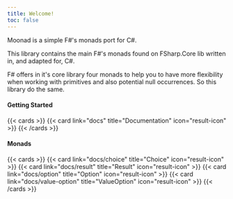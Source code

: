 ```yaml
---
title: Welcome!
toc: false
---
```


Moonad is a simple F#'s monads port for C#.

This library contains the main F#'s monads found on FSharp.Core lib written in, and adapted for, C#.

F# offers in it's core library four monads to help you to have more flexibility when working with primitives and also potential null occurrences. So this library do the same.

#### Getting Started
{{< cards >}}
{{< card link="docs" title="Documentation" icon="result-icon" >}}
{{< /cards >}}

#### Monads

{{< cards >}}
{{< card link="docs/choice" title="Choice" icon="result-icon" >}}
{{< card link="docs/result" title="Result" icon="result-icon" >}}
{{< card link="docs/option" title="Option" icon="result-icon" >}}
{{< card link="docs/value-option" title="ValueOption" icon="result-icon" >}}
{{< /cards >}}
